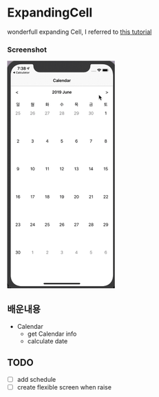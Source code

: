 # ExpandingCell
wonderfull expanding Cell, I referred to [this tutorial](https://www.raywenderlich.com/7246-expanding-cells-in-ios-collection-views)

### Screenshot
<img src="Calendar.gif" width= "250" />

## 배운내용
- Calendar
  - get Calendar info
  - calculate date

## TODO
- [ ] add schedule
- [ ] create flexible screen when raise
